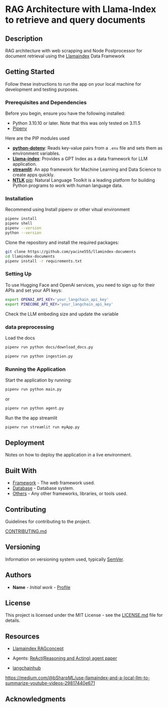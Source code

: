 # RAG Architecture with Llama-Index to retrieve and query documents

## Description

RAG architecture with web scrapping and Node Postprocessor for document retrieval using the [Llamaindex](https://www.llamaindex.ai/) Data Framework

## Getting Started

Follow these instructions to run the app on your local machine for development and testing purposes.

### Prerequisites and Dependencies

Before you begin, ensure you have the following installed:
- Python 3.10.10 or later. Note that this was only tested on 3.11.5
- [Pipenv](https://pipenv.pypa.io/en/latest/) 


Here are the PIP modules used

- [**python-dotenv**](https://pypi.org/project/python-dotenv/1.0.0/): Reads key-value pairs from a `.env` file and sets them as environment variables.
- [**Llama-index**](https://pypi.org/project/llama-index/0.9.10/): Provides a GPT Index as a data framework for  LLM application.
- [**streamlit**](https://pypi.org/project/streamlit/1.29.0/): An app framework for Machine Learning and Data Science to create apps quickly.
- [**NTLK**](https://www.nltk.org/) [pip](https://pypi.org/project/streamlit/1.29.0/): Natural Language Toolkit is a leading platform for building Python programs to work with human language data.


### Installation

Recommend using Install pipenv or other vitual environment
```bash
pipenv install
pipenv shell
pipenv --version
python --version
```

Clone the repository and install the required packages:

```bash
git clone https://github.com/yacine555/llamindex-documents
cd llamindex-documents
pipenv install -r requirements.txt 
```


### Setting Up

To use Hugging Face and OpenAi services, you need to sign up for their APIs and set your API keys:

```bash
export OPENAI_API_KEY='your_langchain_api_key'
export PINECONE_API_KEY='your_langchain_api_key'
```

Check the LLM embeding size and update the variable


### data preprocessing

Load the docs

```bash
pipenv run python docs/download_docs.py
```

```bash
pipenv run python ingestion.py
```

### Running the Application

Start the application by running:



```bash
pipenv run python main.py
```
or
```bash
pipenv run python agent.py
```

Run the the app streamlit
```bash
pipenv run streamlit run myApp.py
```

## Deployment

Notes on how to deploy the application in a live environment.

## Built With

- [Framework](#) - The web framework used.
- [Database](#) - Database system.
- [Others](#) - Any other frameworks, libraries, or tools used.

## Contributing

Guidelines for contributing to the project.

[CONTRIBUTING.md](CONTRIBUTING.md)

## Versioning

Information on versioning system used, typically [SemVer](http://semver.org/).

## Authors

- **Name** - *Initial work* - [Profile](#)

## License

This project is licensed under the MIT License - see the [LICENSE.md](LICENSE.md) file for details.

## Resources
- [Llamaindex RAGconcept](https://docs.llamaindex.ai/en/stable/getting_started/concepts.html)


- Agents: [ReAct(Reasoning and Acting) agent paper](https://arxiv.org/abs/2210.03629)
- [langchainhub](https://smith.langchain.com/hub)

https://medium.com/@bSharpML/use-llamaindex-and-a-local-llm-to-summarize-youtube-videos-29817440e671

## Acknowledgments


